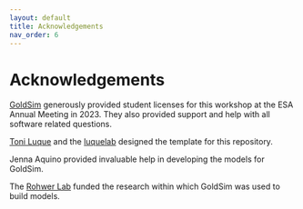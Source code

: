 ```yaml
---
layout: default
title: Acknowledgements 
nav_order: 6
---
```


# Acknowledgements

[GoldSim](https://www.goldsim.com/) generously provided student licenses for this workshop at the ESA Annual Meeting in 2023. They also provided support and help with all software related questions.

[Toni Luque](https://scholar.google.com/citations?user=ytvnI68AAAAJ&hl=en) and the [luquelab](https://www.luquelab.com/) designed the template for this repository.

Jenna Aquino provided invaluable help in developing the models for GoldSim.

The [Rohwer Lab](https://coralandphage.org/) funded the research within which GoldSim was used to build models.


